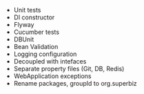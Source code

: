 - Unit tests
- DI constructor
- Flyway
- Cucumber tests
- DBUnit
- Bean Validation
- Logging configuration
- Decoupled with intefaces
- Separate property files (Git, DB, Redis)
- WebApplication exceptions
- Rename packages, groupId to org.superbiz
